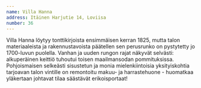 ```yaml
---
name: Villa Hanna
address: Itäinen Harjutie 14, Loviisa
number: 36
---
```

Villa Hanna löytyy tonttikirjoista ensimmäisen kerran 1825, mutta talon materiaaleista ja rakennustavoista päätellen sen perusrunko on pystytetty jo 1700-luvun puolella. Vanhan ja uuden rungon rajat näkyvät selvästi: alkuperäinen keittiö tuhoutui toisen maailmansodan pommituksissa. Pohjoismaisen selkeästi sisustetun ja monia mielenkiintoisia yksityiskohtia tarjoavan talon vintille on remontoitu makuu- ja harrastehuone - huomatkaa yläkertaan johtavat tilaa säästävät erikoisportaat!